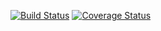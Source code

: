 [![Build Status](https://travis-ci.org/sniksnp/junit_recipes.svg?branch=master)](https://travis-ci.org/sniksnp/junit_recipes)
[![Coverage Status](https://coveralls.io/repos/sniksnp/junit_recipes/badge.png?branch=master)](https://coveralls.io/r/sniksnp/junit_recipes?branch=master)
